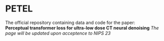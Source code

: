 # PETEL

The official repository containing data and code for the paper: <br>
**Perceptual transformer loss for ultra-low dose CT
neural denoising**
*The page will be updated upon acceptence to NIPS 23*
